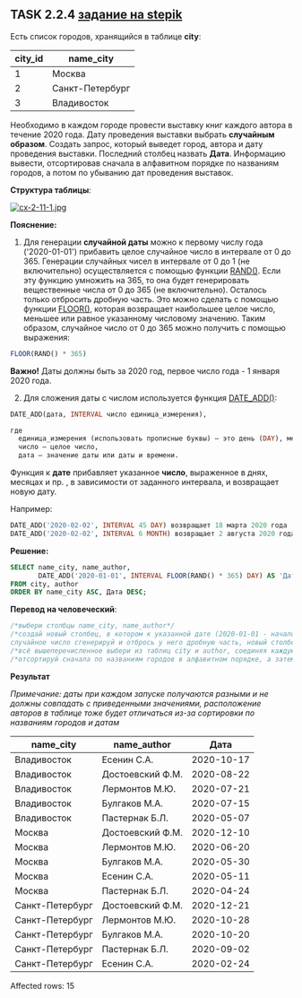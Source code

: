 ## TASK 2.2.4 [задание на stepik](https://stepik.org/lesson/308886/step/4?unit=291012)
Есть список городов, хранящийся в таблице **city**:

|city_id|	name_city      |
|-------|----------------|
|1      |	Москва         |
|2      | Санкт-Петербург|
|3      |	Владивосток    |

Необходимо в каждом городе провести выставку книг каждого автора в течение 2020 года. Дату проведения выставки выбрать
**случайным образом**. Создать запрос, который выведет город, автора и дату проведения выставки. Последний столбец назвать **Дата**.
Информацию вывести, отсортировав сначала в алфавитном порядке по названиям городов, а потом по убыванию дат проведения выставок.

**Структура таблицы**:

[![cx-2-11-1.jpg](https://i.postimg.cc/rpR42gJh/cx-2-11-1.jpg)](https://postimg.cc/R39hc72f)

**Пояснение:**

1. Для генерации **случайной даты** можно к первому числу года ('2020-01-01') прибавить целое случайное число в интервале от 0 до 365.
Генерации случайных чисел в интервале от 0 до 1 (не включительно) осуществляется с помощью функции [RAND()](https://oracleplsql.ru/mysql-function-rand.html). Если эту функцию
умножить на 365, то она будет генерировать вещественные числа от 0 до 365 (не включительно). Осталось только отбросить дробную
часть. Это можно сделать с помощью функции [FLOOR()](https://oracleplsql.ru/mysql-function-floor.html), которая возвращает наибольшее целое число, меньшее или равное
указанному числовому значению. Таким образом, случайное число от 0 до 365 можно получить с помощью выражения:

```SQL
FLOOR(RAND() * 365)
```

**Важно!** Даты должны быть за 2020 год, первое число года - 1 января 2020 года.

2. Для сложения  даты с числом используется функция [DATE_ADD()](https://oracleplsql.ru/mysql-function-date_add.html):

```SQL
DATE_ADD(дата, INTERVAL число единица_измерения),

где
  единица_измерения (использовать прописные буквы) – это день (DAY), месяц(MONTH), неделя(WEEK) и пр., 
  число – целое число,
  дата – значение даты или даты и времени.
```

Функция к **дате**  прибавляет указанное **число**, выраженное в днях, месяцах и пр. , в зависимости от заданного интервала, и возвращает новую дату.

Например:

```SQL
DATE_ADD('2020-02-02', INTERVAL 45 DAY) возвращает 18 марта 2020 года
DATE_ADD('2020-02-02', INTERVAL 6 MONTH) возвращает 2 августа 2020 года
```

**Решение:**

```SQL
SELECT name_city, name_author,
       DATE_ADD('2020-01-01', INTERVAL FLOOR(RAND() * 365) DAY) AS 'Дата'
FROM city, author
ORDER BY name_city ASC, Дата DESC;
```
**Перевод на человеческий**:
```SQL
/*выбери столбцы name_city, name_author*/
/*создай новый столбец, в котором к указанной дате (2020-01-01 - начало 2020 года) прибавь случайное число -
случайное число сгенерируй и отбрось у него дробную часть, новый столбец назови "Дата"*/
/*всё вышеперечисленное выбери из таблиц city и author, соединяя каждую строку одной таблицы с каждой строкой другой таблицы*/
/*отсортируй сначала по названиям городов в алфавитном порядке, а затем по датам в порядке убывания*/
```

**Результат**

*Примечание: даты при каждом запуске получаются разными и не должны совпадать с приведенными значениями, 
расположение авторов в таблице тоже будет отличаться из-за сортировки по названиям городов и датам*

| name_city       | name_author      | Дата       |
|-----------------|------------------|------------|
| Владивосток     | Есенин С.А.      | 2020-10-17 |
| Владивосток     | Достоевский Ф.М. | 2020-08-22 |
| Владивосток     | Лермонтов М.Ю.   | 2020-07-21 |
| Владивосток     | Булгаков М.А.    | 2020-07-15 |
| Владивосток     | Пастернак Б.Л.   | 2020-05-07 |
| Москва          | Достоевский Ф.М. | 2020-12-10 |
| Москва          | Лермонтов М.Ю.   | 2020-06-20 |
| Москва          | Булгаков М.А.    | 2020-05-30 |
| Москва          | Есенин С.А.      | 2020-05-11 |
| Москва          | Пастернак Б.Л.   | 2020-04-24 |
| Санкт-Петербург | Достоевский Ф.М. | 2020-12-21 |
| Санкт-Петербург | Лермонтов М.Ю.   | 2020-10-28 |
| Санкт-Петербург | Булгаков М.А.    | 2020-10-20 |
| Санкт-Петербург | Пастернак Б.Л.   | 2020-09-02 |
| Санкт-Петербург | Есенин С.А.      | 2020-02-24 |

Affected rows: 15

